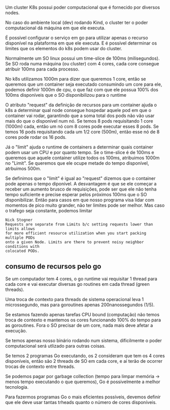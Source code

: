 Um cluster K8s possui poder computacional que é fornecido por diversos nodes.

No caso do ambiente local (dev) rodando Kind, o cluster ter o poder computacional
dá máquina em que ele executa.

É possível configurar o serviço em go para utilizar apenas o recurso disponível
na plataforma em que ele executa. E é possível determinar os limites que os
elementos do k8s podem usar do cluster.

Normalmente um SO linux possui um time-slice de 100ms (milisegundos).
Se SO roda numa máquina (ou cluster) com 4 cores, cada core consegue atribuir 
100ms para cada processo. 

No k8s utilizamos 1000m para dizer que queremos 1 core,  então  se queremos que 
um container seja executado consumindo um core para ele, podemos definir 1000m de cpu,
o que faz com que ele possua 100% dos 100ms disponíveis que o SO disponibilizou
para o runtime

O atributo "request" da definição de recursos para um container ajuda o  k8s a 
determinar qual node consegue hospedar aquele pod em que o container vai rodar,
garantindo que a soma total dos pods não vão usar mais do que o disponível num
nó. Se temos 8 pods requisitando 1 core (1000m) cada, então um nó com 8 cores
pode executar esses 8 pods. Se temos 16 pods requisitando cada um 1/2 core (500m),
então esse nó de 8 cores pode rodar os 16 pods.

Já o "limit" ajuda o runtime de containers a determinar quais container podem
usar um CPU e por quanto tempo. Se o time-slice é de 100ms e queremos que aquele
container utilize todos os 100ms, atribuimos 1000m no "Limit". Se queremos que 
ele ocupe metade do tempo disponível, atrbuimos 500m.


Se definimos que o "limit" é igual ao "request" dizemos que o container pode 
apenas o tempo diponível. A desvantagem é que se ele começar a receber um
aumento brusco de requisições, pode ser que ele não tenha tempo suficiente e
precise esperar pelos próximos 100ms que o SO disponibilizar. Então para casos
em que nosso programa visa lidar com momentos de pico muito grander, não ter 
limites pode ser melhor. Mas caso o trafego seja constante, podemos limitar

    Nick Stogner
    Requests are separate from Limits b/c setting requests lower than limits allows
    for more efficient resource utilization when you start packing multiple PODs
    onto a given Node. Limits are there to prevent noisy neighbor conditions with
    colocated PODs.

## consumo de recursos pelo go

Se um computador tem 4 cores, o go runtime vai requisitar 1 thread para cada core
e vai executar diversas go routines em cada thread (green threads).

Uma troca de contexto para threads de sistema operacional leva 1 microssegundo,
mas para goroutines apenas 200nanossegundos (1/5). 

Se estamos fazendo apenas tarefas CPU bound (computação) não temos troca de contexto
e mantemos os cores funcionando 100% do tempo para as goroutines. Fora o SO
precisar de um core, nada mais deve afetar a execução.

Se temos apenas nosso binário rodando num sistema, dificilmente o poder computacional
será utlizado para outras coisas.

Se temos 2 programas Go executando, os 2 consideram que tem os 4 cores disponíveis,
então são 2 threads de SO em cada core, e aí terão de ocorrer trocas de contexto
entre threads.

Se podemos pagar por garbage collection (tempo para limpar memória -> menos tempo
executando o que queremos), Go é possivelmente a melhor tecnologia.

Para fazermos programas Go o mais eficientes possíveis, devemos definir que ele
deve usar tantas trheads quanto o número de cores disponíveis.
